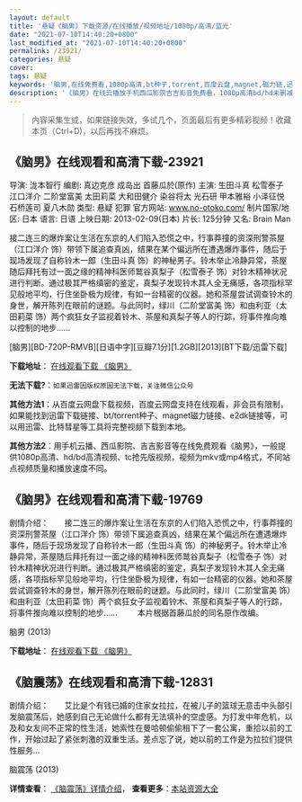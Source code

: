 ```yaml
---
layout: default
title: '悬疑《脑男》下载资源/在线播放/视频地址/1080p/高清/蓝光'
date: "2021-07-10T14:40:20+0800"
last_modified_at: "2021-07-10T14:40:20+0800"
permalink: /23921/
categories: 悬疑
cover:
tags: 悬疑
keywords: '脑男,在线免费看,1080p高清,bt种子,torrent,百度云盘,magnet,磁力链,迅雷下载资源'
description: '《脑男》在线云播放手机西瓜影院吉吉影音免费看，1080p高清bd/hd未删减完整版和tc抢先枪版，mkv/mp4格式，附带bt/torrent种子、magnet/磁力链、百度云盘、网盘资源迅雷下载链接'
---
```


>内容采集生成，如果链接失效，多试几个，页面最后有更多精彩视频！收藏本页（Ctrl+D)，以后再找不麻烦。


## 《脑男》在线观看和高清下载-23921

导演: 泷本智行 编剧: 真边克彦 成岛出 首藤瓜於(原作) 主演: 生田斗真 松雪泰子 江口洋介 二阶堂富美 太田莉菜 大和田健介 染谷将太 光石研 甲本雅裕 小泽征悦 石桥莲司 夏八木勋 类型: 悬疑 犯罪 官方网站: www.no-otoko.com/ 制片国家/地区: 日本 语言: 日语 上映日期: 2013-02-09(日本) 片长: 125分钟 又名: Brain Man

接二连三的爆炸案让生活在东京的人们陷入恐慌之中，行事莽撞的资深刑警茶屋（江口洋介 饰）带领下属追查真凶，结果在某个偏远所在遭遇爆炸事件，随后于现场发现了自称铃木一郎（生田斗真 饰）的神秘男子。铃木举止冷静异常，茶屋随后拜托有过一面之缘的精神科医师鹫谷真梨子（松雪泰子 饰）对铃木精神状况进行判断。通过极其严格缜密的鉴定，真梨子发现铃木其人全无痛感，各项指标罕见般地平均，行住坐卧极为规律，有如一台精密的仪器。她和茶屋尝试调查铃木的身世，解开陈列在眼前的谜题。与此同时，绿川（二阶堂富美 饰）和由利亚（太田莉菜 饰）两个疯狂女子监视着铃木、茶屋和真梨子等人的行踪，将事件推向难以控制的地步……


[脑男][BD-720P-RMVB][日语中字][豆瓣7.1分][1.2GB][2013][BT下载/迅雷下载]

**下载地址**： [在线观看下载 《脑男》](https://www.btdx8.com/torrent/the_brain_man_2013.html) 


**无法下载?**：`如果迅雷因版权原因无法下载，关注微信公众号 `

**其他方法1**：从百度云网盘下载视频，百度云网盘支持在线观看，非会员有限制，如果能找到迅雷下载链接、bt/torrent种子、magnet磁力链接、e2dk链接等，可以用迅雷、比特彗星等工具将完整视频下载到本地。

**其他方法2**：用手机云播、西瓜影院、吉吉影音等在线免费观看《脑男》，一般提供1080p高清、hd/bd高清视频、tc抢先版视频，视频为mkv或mp4格式，不同站点视频质量和播放速度不同。


## 《脑男》在线观看和高清下载-19769

剧情介绍：　　接二连三的爆炸案让生活在东京的人们陷入恐慌之中，行事莽撞的资深刑警茶屋（江口洋介 饰）带领下属追查真凶，结果在某个偏远所在遭遇爆炸事件，随后于现场发现了自称铃木一郎（生田斗真 饰）的神秘男子。铃木举止冷静异常，茶屋随后拜托有过一面之缘的精神科医师鹫谷真梨子（松雪泰子 饰）对铃木精神状况进行判断。通过极其严格缜密的鉴定，真梨子发现铃木其人全无痛感，各项指标罕见般地平均，行住坐卧极为规律，有如一台精密的仪器。她和茶屋尝试调查铃木的身世，解开陈列在眼前的谜题。与此同时，绿川（二阶堂富美 饰）和由利亚（太田莉菜 饰）两个疯狂女子监视着铃木、茶屋和真梨子等人的行踪，将事件推向难以控制的地步……  　　本片根据首藤瓜於的同名原作改编。


脑男 (2013)

**下载地址**： [在线观看下载 《脑男》](https://www.btbtdy.me/btdy/dy2165.html) 


## 《脑震荡》在线观看和高清下载-12831

剧情介绍：　　艾比是个有钱已婚的住家女拉拉，在被儿子的篮球无意击中头部引发脑震荡后，她感到自己无论做什么都有无法填补的空虚感。为打发中年危机，以及和女友间不正常的性生活，她索性在曼哈顿偷偷租下了一套公寓，重拾以前的工作，开始过起了紧张刺激的双重生活。差点忘了说，她以前的工作是为拉拉们提供性服务...


脑震荡 (2013)

**详情查看**： [《脑震荡》详情介绍](/movie/12831/)， **查看更多**：[本站资源大全](/movie/t/all/)

